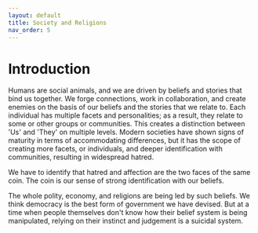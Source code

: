 ```yaml
---
layout: default
title: Society and Religions
nav_order: 5
---
```


# Introduction


Humans are social animals, and we are driven by beliefs and stories that bind us together. We forge connections, work in collaboration, and create enemies on the basis of our beliefs and the stories that we relate to. Each individual has multiple facets and personalities; as a result, they relate to some or other groups or communities. This creates a distinction between 'Us' and 'They' on multiple levels. Modern societies have shown signs of maturity in terms of accommodating differences, but it has the scope of creating more facets, or individuals, and deeper identification with communities, resulting in widespread hatred.


We have to identify that hatred and affection are the two faces of the same coin. The coin is our sense of strong identification with our beliefs.


The whole polity, economy, and religions are being led by such beliefs. We think democracy is the best form of government we have devised. But at a time when people themselves don't know how their belief system is being manipulated, relying on their instinct and judgement is a suicidal system.